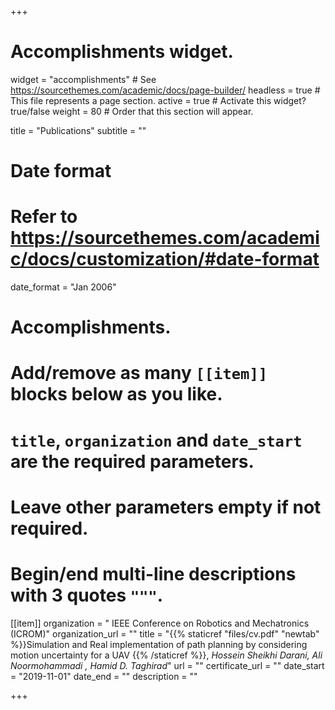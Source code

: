 +++
# Accomplishments widget.
widget = "accomplishments"  # See https://sourcethemes.com/academic/docs/page-builder/
headless = true  # This file represents a page section.
active = true  # Activate this widget? true/false
weight = 80  # Order that this section will appear.

title = "Publications"
subtitle = ""

# Date format
#   Refer to https://sourcethemes.com/academic/docs/customization/#date-format
date_format = "Jan 2006"

# Accomplishments.
#   Add/remove as many `[[item]]` blocks below as you like.
#   `title`, `organization` and `date_start` are the required parameters.
#   Leave other parameters empty if not required.
#   Begin/end multi-line descriptions with 3 quotes `"""`.
[[item]]
  organization = " IEEE Conference on Robotics and Mechatronics (ICROM)"
  organization_url = ""
  title = "{{% staticref "files/cv.pdf" "newtab" %}}Simulation and Real implementation of path planning by considering motion uncertainty for a UAV {{% /staticref %}}, _Hossein Sheikhi Darani, Ali Noormohammadi , Hamid D. Taghirad_"
  url = ""
  certificate_url = ""
  date_start = "2019-11-01"
  date_end = ""
  description = ""



+++
